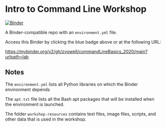# Intro to Command Line Workshop

[![Binder](https://mybinder.org/badge_logo.svg)](https://mybinder.org/v2/gh/zvowell/commandLineBasics_2020/main?urlpath=lab)

A Binder-compatible repo with an `environment.yml` file.

Access this Binder by clicking the blue badge above or at the following URL:

https://mybinder.org/v2/gh/zvowell/commandLineBasics_2020/main?urlpath=lab

## Notes
The `environment.yml` lists all Python libraries on which the Binder environment
depends

The `apt.txt` file lists all the Bash apt packages that will be installed when the environment is launched.

The folder `workshop-resources` contains text files, image files, scripts, and other data that is used in the workshop.
